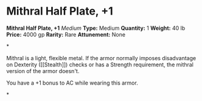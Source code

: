 # Mithral Half Plate, +1

**Mithral Half Plate, +1**
_Medium_
**Type:** Medium
**Quantity:** 1
**Weight:** 40 lb
**Price:** 4000 gp
**Rarity:** Rare
**Attunement:** None

*<p>Mithral is a light, flexible metal. If the armor normally imposes disadvantage on Dexterity ([[Stealth]]) checks or has a Strength requirement, the mithral version of the armor doesn't.

You have a +1 bonus to AC while wearing this armor.</p>*